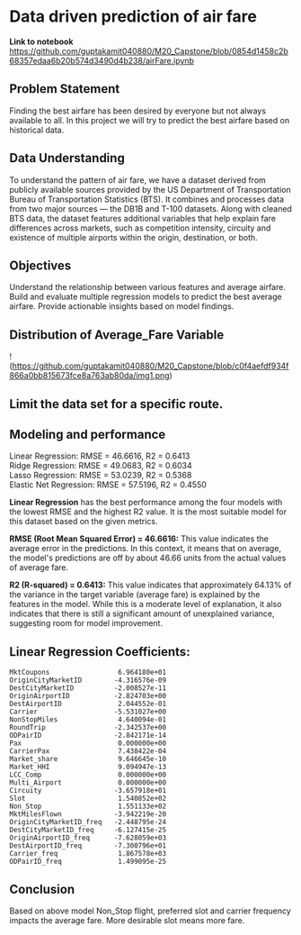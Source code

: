 # Data driven prediction of air fare

**Link to notebook** https://github.com/guptakamit040880/M20_Capstone/blob/0854d1458c2b68357edaa6b20b574d3490d4b238/airFare.ipynb
## Problem Statement

Finding the best airfare has been desired by everyone but not always available to all. In this project we will try to predict the best airfare based on historical data.

## Data Understanding

To understand the pattern of air fare, we have a dataset derived from publicly available sources provided by the US Department of Transportation Bureau of Transportation Statistics (BTS). It combines and processes data from two major sources — the DB1B and T-100 datasets. Along with cleaned BTS data, the dataset features additional variables that help explain fare differences across markets, such as competition intensity, circuity and existence of multiple airports within the origin, destination, or both.

## Objectives

Understand the relationship between various features and average airfare. Build and evaluate multiple regression models to predict the best average airfare. Provide actionable insights based on model findings.

## Distribution of Average_Fare Variable
!(https://github.com/guptakamit040880/M20_Capstone/blob/c0f4aefdf934f866a0bb815673fce8a763ab80da/img1.png)

## Limit the data set for a specific route.

## Modeling and performance

Linear Regression: RMSE = 46.6616, R2 = 0.6413\
Ridge Regression: RMSE = 49.0683, R2 = 0.6034\
Lasso Regression: RMSE = 53.0239, R2 = 0.5368\
Elastic Net Regression: RMSE = 57.5196, R2 = 0.4550

**Linear Regression** has the best performance among the four models with the lowest RMSE and the highest R2 value. It is the most suitable model for this dataset based on the given metrics.

**RMSE (Root Mean Squared Error) = 46.6616:** This value indicates the average error in the predictions. In this context, it means that on average, the model's predictions are off by about 46.66 units from the actual values of average fare.

**R2 (R-squared) = 0.6413:** This value indicates that approximately 64.13% of the variance in the target variable (average fare) is explained by the features in the model. While this is a moderate level of explanation, it also indicates that there is still a significant amount of unexplained variance, suggesting room for model improvement.

## Linear Regression Coefficients:


    MktCoupons                 6.964180e+01
    OriginCityMarketID        -4.316576e-09
    DestCityMarketID          -2.008527e-11
    OriginAirportID           -2.824703e+00
    DestAirportID              2.044552e-01
    Carrier                   -5.531027e+00
    NonStopMiles               4.640094e-01
    RoundTrip                 -2.342537e+00
    ODPairID                  -2.842171e-14
    Pax                        0.000000e+00
    CarrierPax                 7.438422e-04
    Market_share               9.646645e-10
    Market_HHI                 9.094947e-13
    LCC_Comp                   0.000000e+00
    Multi_Airport              0.000000e+00
    Circuity                  -3.657918e+01
    Slot                       1.540852e+02
    Non_Stop                   1.551133e+02
    MktMilesFlown             -3.942219e-20
    OriginCityMarketID_freq   -2.448795e-24
    DestCityMarketID_freq     -6.127415e-25
    OriginAirportID_freq      -7.628059e+03
    DestAirportID_freq        -7.300796e+01
    Carrier_freq               1.867578e+03
    ODPairID_freq              1.499095e-25


## Conclusion

Based on above model Non_Stop flight, preferred slot and carrier frequency impacts the average fare. More desirable slot means more fare.
